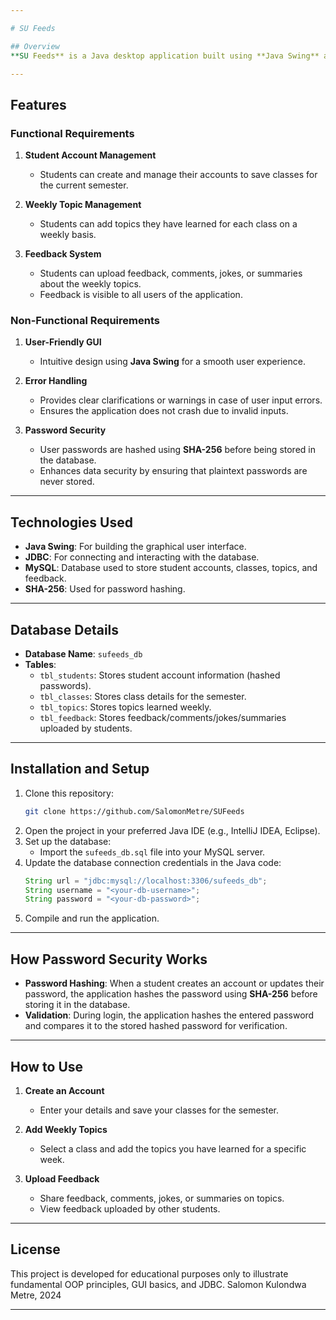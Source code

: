 ```yaml
---

# SU Feeds  

## Overview  
**SU Feeds** is a Java desktop application built using **Java Swing** and **JDBC**. It is designed to help students save and manage the classes they are attending, add topics learned weekly, and upload feedback, comments, jokes, or summaries about the topics for other students to view.   

---
```


## Features  
### Functional Requirements  
1. **Student Account Management**  
   - Students can create and manage their accounts to save classes for the current semester.  

2. **Weekly Topic Management**  
   - Students can add topics they have learned for each class on a weekly basis.  

3. **Feedback System**  
   - Students can upload feedback, comments, jokes, or summaries about the weekly topics.  
   - Feedback is visible to all users of the application.  

### Non-Functional Requirements  
1. **User-Friendly GUI**  
   - Intuitive design using **Java Swing** for a smooth user experience.  

2. **Error Handling**  
   - Provides clear clarifications or warnings in case of user input errors.  
   - Ensures the application does not crash due to invalid inputs.  

3. **Password Security**  
   - User passwords are hashed using **SHA-256** before being stored in the database.  
   - Enhances data security by ensuring that plaintext passwords are never stored.   

---

## Technologies Used  
- **Java Swing**: For building the graphical user interface.  
- **JDBC**: For connecting and interacting with the database.  
- **MySQL**: Database used to store student accounts, classes, topics, and feedback.  
- **SHA-256**: Used for password hashing.  

---

## Database Details  
- **Database Name**: `sufeeds_db`  
- **Tables**:  
  - `tbl_students`: Stores student account information (hashed passwords).  
  - `tbl_classes`: Stores class details for the semester.  
  - `tbl_topics`: Stores topics learned weekly.  
  - `tbl_feedback`: Stores feedback/comments/jokes/summaries uploaded by students.  

---

## Installation and Setup  
1. Clone this repository:  
   ```bash  
   git clone https://github.com/SalomonMetre/SUFeeds  
   ```  
2. Open the project in your preferred Java IDE (e.g., IntelliJ IDEA, Eclipse).  
3. Set up the database:  
   - Import the `sufeeds_db.sql` file into your MySQL server.  
4. Update the database connection credentials in the Java code:  
   ```java  
   String url = "jdbc:mysql://localhost:3306/sufeeds_db";  
   String username = "<your-db-username>";  
   String password = "<your-db-password>";  
   ```  
5. Compile and run the application.  

---

## How Password Security Works  
- **Password Hashing**: When a student creates an account or updates their password, the application hashes the password using **SHA-256** before storing it in the database.  
- **Validation**: During login, the application hashes the entered password and compares it to the stored hashed password for verification.  

---

## How to Use  
1. **Create an Account**  
   - Enter your details and save your classes for the semester.  

2. **Add Weekly Topics**  
   - Select a class and add the topics you have learned for a specific week.  

3. **Upload Feedback**  
   - Share feedback, comments, jokes, or summaries on topics.  
   - View feedback uploaded by other students.  

---


## License  
This project is developed for educational purposes only to illustrate fundamental OOP principles, GUI basics, and JDBC.
Salomon Kulondwa Metre, 2024 

---
